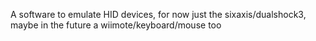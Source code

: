 A software to emulate HID devices, for now just the sixaxis/dualshock3, maybe in the future a wiimote/keyboard/mouse too
